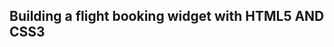 <section>
    <h1>Building a flight booking widget with HTML5 AND CSS3</h1>
    <img src="images/proj.jpg" alt="">
</section>
